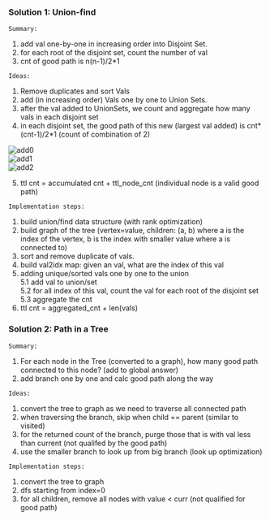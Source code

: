 ### Solution 1:  Union-find
`Summary:`
1. add val one-by-one in increasing order into Disjoint Set.  
2. for each root of the disjoint set, count the number of val
3. cnt of good path is n(n-1)/2*1


`Ideas:`
1. Remove duplicates and sort Vals  
2. add (in increasing order) Vals one by one to Union Sets.  
3. after the val added to UnionSets, we count and aggregate how many vals in each disjoint set
4. in each disjoint set, the good path of this new (largest val added) is cnt*(cnt-1)/2*1 (count of combination of 2)

![add0](https://github.com/1688168/Docs/blob/main/objs/2421_0.png "Adding Zero")  
![add1](https://github.com/1688168/Docs/blob/main/objs/2421_1.png "Adding One")  
![add2](https://github.com/1688168/Docs/blob/main/objs/2421_2.png "Adding Two")  
 
 5. ttl cnt = accumulated cnt + ttl_node_cnt (individual node is a valid good path)
 
`Implementation steps:`
 1. build union/find data structure (with rank optimization)  
 2. build graph of the tree (vertex=value, children: (a, b) where a is the index of the vertex, b is the index with smaller value where a is connected to)  
 3. sort and remove duplicate of vals.  
 4. build val2idx map: given an val, what are the index of this val  
 5. adding unique/sorted vals one by one to the union  
  5.1 add val to union/set  
  5.2 for all index of this val, count the val for each root of the disjoint set  
  5.3 aggregate the cnt  
 6. ttl cnt = aggregated_cnt + len(vals)  
 
 
 
### Solution 2:  Path in a Tree
`Summary:`
1. For each node in the Tree (converted to a graph), how many good path connected to this node? (add to global answer)
2. add branch one by one and calc good path along the way

`Ideas:`
1. convert the tree to graph as we need to traverse all connected path
2. when traversing the branch, skip when child == parent (similar to visited)
3. for the returned count of the branch, purge those that is with val less than current (not qualifed by the good path)
4. use the smaller branch to look up from big branch (look up optimization)

`Implementation steps:`
1. convert the tree to graph
2. dfs starting from index=0
3. for all children, remove all nodes with value < curr (not qualified for good path)


